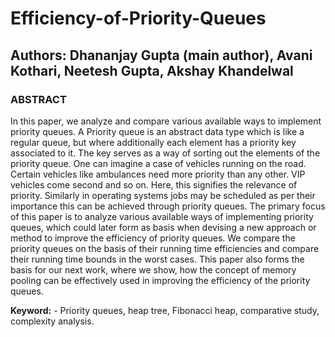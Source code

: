 # Efficiency-of-Priority-Queues

## Authors: Dhananjay Gupta (main author), Avani Kothari, Neetesh Gupta, Akshay Khandelwal

### ABSTRACT

In this paper, we analyze and compare various available ways to implement priority queues. A Priority
queue is an abstract data type which is like a regular queue, but where additionally each element has a
priority key associated to it. The key serves as a way of sorting out the elements of the priority queue.
One can imagine a case of vehicles running on the road. Certain vehicles like ambulances need more
priority than any other. VIP vehicles come second and so on. Here, this signifies the relevance of priority.
Similarly in operating systems jobs may be scheduled as per their importance this can be achieved
through priority queues. The primary focus of this paper is to analyze various available ways of
implementing priority queues, which could later form as basis when devising a new approach or method
to improve the efficiency of priority queues. We compare the priority queues on the basis of their running
time efficiencies and compare their running time bounds in the worst cases. This paper also forms the
basis for our next work, where we show, how the concept of memory pooling can be effectively used in
improving the efficiency of the priority queues.

**Keyword:** - Priority queues, heap tree, Fibonacci heap, comparative study, complexity analysis.

